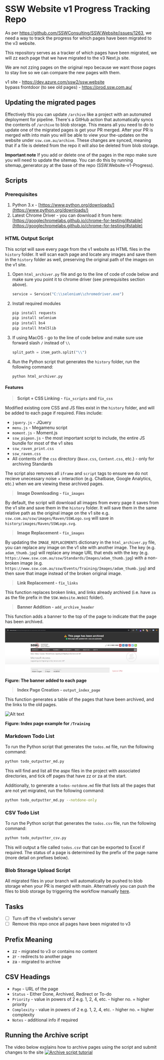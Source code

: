 # SSW Website v1 Progress Tracking Repo

As per https://github.com/SSWConsulting/SSW.Website/issues/1263, we need a way to track the progress for which pages have been migrated to the v3 website.

This repository serves as a tracker of which pages have been migrated, we will zz each page that we have migrated to the v3 Next.js site.

We are not zzing pages on the original repo because we want those pages to stay live so we can compare the new pages with them.

v1 site - https://dev.azure.com/ssw2/ssw.website  
bypass frontdoor (to see old pages) - https://prod.ssw.com.au/

## Updating the migrated pages

Effectively this you can update `/archive` like a project with an automated deployment for pipeline. There's a GitHub action that automatically syncs the contents of `/archive` to blob storage. This means all you need to do to update one of the migrated pages is get your PR merged. After your PR is merged with into main you will be able to view your the-updates on the website under `ssw.com.au/archive`. These changes are synced, meaning that if a file is deleted from the repo it will also be deleted from blob storage.

**Important note** If you add or delete one of the pages in the repo make sure you will need to update the sitemap. You can do this by running sitemap_generator.py at the base of the repo (SSW.Website-v1-Progress).


## Scripts

### Prerequisites

1. Python 3.x - [https://www.python.org/downloads/](https://www.python.org/downloads/)
2. Latest Chrome Driver - you can download it from here: [https://googlechromelabs.github.io/chrome-for-testing/#stable](https://googlechromelabs.github.io/chrome-for-testing/#stable)

### HTML Output Script

This script will save every page from the v1 website as HTML files in the `history` folder. It will scan each page and locate any images and save them in the `history` folder as well, preserving the original path of the images on the v1 site.

1. Open `html_archiver.py` file and go to the line of code of code below and make sure you point it to chrome driver (see prerequisites section above).
   ```python
   service = Service("C:\\selenium\\chromedriver.exe")
   ```
2. Install required modules
   ```bash
   pip install requests
   pip install selenium
   pip install bs4
   pip install html5lib
   ```
3. If using MacOS - go to the line of code below and make sure use forward slash `/` instead of `\\`

   ```python
   split_path = item_path.split("\\")
   ```

4. Run the Python script that generates the `history` folder, run the following command:

   ```bash
   python html_archiver.py
   ```

#### Features

> **Script + CSS Linking - `fix_scripts` and `fix_css`**

Modified existing core CSS and JS files exist in the `history` folder, and will be added to each page if required. Files include:

- `jquery.js` - JQuery
- `menu.js` - Megamenu script
- `moment.js` - Moment.js
- `ssw_pigeon.js` - the most important script to include, the entire JS bundle for most of the v1 sites
- `ssw_raven_print.css`
- `ssw_raven.css`
- All contents of the `css` directory (`Base.css`, `Content.css`, etc.) - only for archiving Standards

The script also removes all `iframe` and `script` tags to ensure we do not recieve unecessary noise + interaction (e.g. Chatbase, Google Analytics, etc.) when we are viewing these archived pages.

> **Image Downloading - `fix_images`**

By default, the script will download all images from every page it saves from the v1 site and save them in the `history` folder. It will save them in the same relative path as the original image on the v1 site e.g. `ssw.com.au/ssw/images/Raven/SSWLogo.svg` will save in `history/images/Raven/SSWLogo.svg`.

> **Image Replacement - `fix_images`**

By updating the `IMAGE_REPLACEMENTS` dictionary in the `html_archiver.py` file, you can replace any image on the v1 site with another image. The key (e.g. `adam_thumb.jpg`) will replace any image URL that ends with the key (e.g. `https://www.ssw.com.au/ssw/Standards/Images/adam_thumb.jpg`) with a non-broken image (e.g. `https://www.ssw.com.au/ssw/Events/Training/Images/adam_thumb.jpg`) and then save that image instead of the broken original image.

> **Link Replacement - `fix_links`**

This function replaces broken links, and links already archived (i.e. have `za` as the file prefix in the `SSW.Website.WebUI` folder).

> **Banner Addition - `add_archive_header`**

This function adds a banner to the top of the page to indicate that the page has been archived.

![Alt text](_docs/archive_banner.png)

**Figure: The banner added to each page**

> **Index Page Creation - `output_index_page`**

This function generates a table of the pages that have been archived, and the links to the old pages.

![Alt text](image.png)

**Figure: Index page example for `/Training`**

### Markdown Todo List

To run the Python script that generates the `todos.md` file, run the following command:

```bash
python todo_outputter_md.py
```

This will find and list all the aspx files in the project with associated directories, and tick off pages that have zz or za at the start.

Additionally, to generate a `todos-notdone.md` file that lists all the pages that are not yet migrated, run the following command:

```bash
python todo_outputter_md.py --notdone-only
```

### CSV Todo List

To run the Python script that generates the `todos.csv` file, run the following command:

```bash
python todo_outputter_csv.py
```

This will output a file called `todos.csv` that can be exported to Excel if required. The status of a page is determined by the prefix of the page name (more detail on prefixes below).

### Blob Storage Upload Script

All migrated files in your branch will automatically be pushed to blob storage when your PR is merged with main. Alternatively you can push the files to blob storage by triggering the workflow manually [here](https://github.com/SSWConsulting/SSW.Website-v1-Progress/actions/runs/8611464520).

<!-- Hi Harry, let me new instructions are decent
To run the shell script that uploads the `history` folder to Azure Blob Storage, run the following command:

Windows:

```shell
set ARCHIVE_KEY={{ KEY_HERE }}
upload_blob.cmd
```

Bash (Linux/Mac):

```bash
ARCHIVE_KEY={{ KEY_HERE }}
./upload_blob.sh
```
-->
## Tasks

- [ ] Turn off the v1 website's server
- [ ] Remove this repo once all pages have been migrated to v3

## Prefix Meaning

- zz - migrated to v3 or contains no content
- zr - redirects to another page
- za - migrated to archive

## CSV Headings

- `Page` - URL of the page
- `Status` - Either Done, Archived, Redirect or To-do
- `Priority` - value in powers of 2 e.g. 1, 2, 4, etc. - higher no. = higher priority
- `Complexity` - value in powers of 2 e.g. 1, 2, 4, etc. - higher no. = higher complexity
- `Notes` - additional info if required

## Running the Archive script
The video below explains how to archive pages using the script and submit changes to the site
[![Archive script tutorial](https://img.youtube.com/vi/sHJU79ONMZA/0.jpg)](https://www.youtube.com/watch?v=sHJU79ONMZA)
